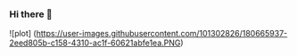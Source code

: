 ### Hi there 👋
![plot] (https://user-images.githubusercontent.com/101302826/180665937-2eed805b-c158-4310-ac1f-60621abfe1ea.PNG)
<!--
**darlacodes19/darlacodes19** is a ✨ _special_ ✨ repository because its `README.md` (this file) appears on your GitHub profile.

Here are some ideas to get you started:

- 🔭 I’m currently working on ...
- 🌱 I’m currently learning ...
- 👯 I’m looking to collaborate on ...
- 🤔 I’m looking for help with ...
- 💬 Ask me about ...
- 📫 How to reach me: ...
- 😄 Pronouns: ...
- ⚡ Fun fact: ...
-->
